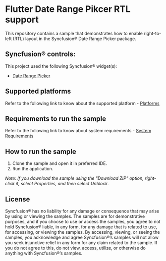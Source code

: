 # Flutter Date Range Pikcer RTL support


This repository contains a sample that demonstrates how to enable right-to-left (RTL) layout in the Syncfusion® Date Range Picker package.


## Syncfusion® controls:


This project used the following Syncfusion® widget(s):
* [Date Range Picker](https://www.syncfusion.com/flutter-widgets/flutter-daterangepicker)


## Supported platforms


Refer to the following link to know about the supported platform - [Platforms](https://help.syncfusion.com/flutter/system-requirements#supported-platforms)


## Requirements to run the sample


Refer to the following link to know about system requirements - [System Requirements](https://help.syncfusion.com/flutter/system-requirements)


## How to run the sample


1. Clone the sample and open it in preferred IDE.
2. Run the application.


*Note: If you download the sample using the "Download ZIP" option, right-click it, select Properties, and then select Unblock.*


## License


Syncfusion® has no liability for any damage or consequence that may arise by using or viewing the samples. The samples are for demonstrative purposes, and if you choose to use or access the samples, you agree to not hold Syncfusion® liable, in any form, for any damage that is related to use, for accessing, or viewing the samples. By accessing, viewing, or seeing the samples, you acknowledge and agree Syncfusion®’s samples will not allow you seek injunctive relief in any form for any claim related to the sample. If you do not agree to this, do not view, access, utilize, or otherwise do anything with Syncfusion®’s samples.
